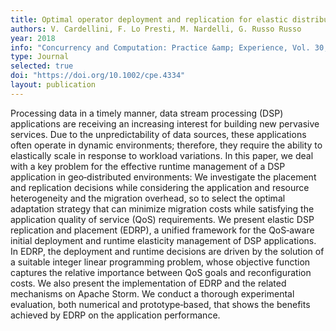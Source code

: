 ```yaml
---
title: Optimal operator deployment and replication for elastic distributed data stream processing
authors: V. Cardellini, F. Lo Presti, M. Nardelli, G. Russo Russo
year: 2018
info: "Concurrency and Computation: Practice &amp; Experience, Vol. 30, No. 9, May 2018"
type: Journal
selected: true
doi: "https://doi.org/10.1002/cpe.4334"
layout: publication
---
```


Processing data in a timely manner, data stream processing (DSP) applications are receiving an increasing interest for building new pervasive services. Due to the unpredictability of data sources, these applications often operate in dynamic environments; therefore, they require the ability to elastically scale in response to workload variations. In this paper, we deal with a key problem for the effective runtime management of a DSP application in geo‐distributed environments: We investigate the placement and replication decisions while considering the application and resource heterogeneity and the migration overhead, so to select the optimal adaptation strategy that can minimize migration costs while satisfying the application quality of service (QoS) requirements. We present elastic DSP replication and placement (EDRP), a unified framework for the QoS‐aware initial deployment and runtime elasticity management of DSP applications. In EDRP, the deployment and runtime decisions are driven by the solution of a suitable integer linear programming problem, whose objective function captures the relative importance between QoS goals and reconfiguration costs. We also present the implementation of EDRP and the related mechanisms on Apache Storm. We conduct a thorough experimental evaluation, both numerical and prototype‐based, that shows the benefits achieved by EDRP on the application performance.
